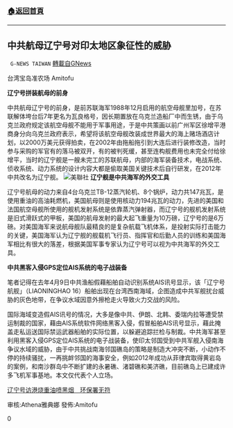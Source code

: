 ###  [:house:返回首頁](https://github.com/ourhimalayas/txt)
---

## 中共航母辽宁号对印太地区象征性的威胁
` G-NEWS TAIWAN` [轉載自GNews](https://gnews.org/zh-hans/993764/)

台湾宝岛准农场 Amitofu

**辽宁号拼装航母的前身**

中共航母辽宁号的前身，是前苏联海军1988年12月启用的航空母舰里加号，在苏联解体垮台后7年更名为瓦良格号，因长期置放在乌克兰造船厂中而生锈，由于乌克兰政府规定该航空母舰不能用于军事用途，于是中共策画以前广州军区徐增平港商身分向乌克兰政府表示，希望将该航空母舰改装成世界最大的海上赌场酒店计划，以2000万美元获得拍卖，在2002年由拖船拖引到大连后进行装修改造，当时参与采购的军官有的落马被双开，有的被判死缓，甚至连构舰费用也未完全付给徐增平，当时的辽宁舰是一艘未完工的苏联航母，内部的海军装备技术，电战系统、侦收系统、动力系统的设计内容大都是偷取美国关键技术后自行研发，在2012年中共改名为辽宁舰。
![]()![](https://gnews.org/wp-content/uploads/2021/03/Scarborough-Shoal-1-392x225.jpg)美聯社
**辽宁舰是中共海军的外交工具**

辽宁号航母的动力来自4台乌克兰TB-12蒸汽轮机、8个锅炉，动力共147兆瓦，是使用重油的高油耗燃机，美国航母则是使用核动力194兆瓦的动力，先进的美国和法国航空母舰所使用的舰机发射系统是依靠蒸汽弹射器，而辽宁号的舰机发射系统是旧式滑跃式的甲板，美国的航母发射的最大起飞重量为10万磅，辽宁号的是6万磅。对美国海军来说航母舰队最精良的是复杂航载飞机体系，是投射实际打击能力的关键，美国海军认为辽宁舰的舰载机飞行员、指挥官和后勤人员的训练和美国海军相比有很大的落差，根据美国军事专家认为辽宁号可以视为中共海军的外交工具。

**中共黑客入侵GPS定位AIS系统的电子战装备**

笔者记得在去年4月9日中共渔船假藉船舶自动识别系统AIS讯号显示，该「辽宁号航舰」（LIAONINGHAO 16）船舶出现在台湾西南海域，企图造成中共军舰扰台威胁的灰色地带，在争议水域因意外擦枪走火导致火力交战的风险。

国际海域变造假AIS讯号的情况，大多是像中共、伊朗、北韩、委瑞内拉等遭受禁运制裁的国家，藉由AIS系统软件网络黑客入侵，假冒船舶AIS讯号显示，藉此掩盖走私运送国际禁运武器船舶的实际位置，以躲避追踪拦检与制裁。中共海军甚至利用黑客入侵GPS定位AIS系统的电子战装备，使印太邻国受到中共军舰入侵南海争议水域的威胁，由于中共挑战南海邻国礁岛的策略是制造大冲突不断，小动作不停的持续骚扰，一再挑衅邻国的海事安全，例如2012年成功从菲律宾取得黄岩岛的案例，和南沙群岛中不断扩建的永暑礁、渚碧礁和美济礁，目前礁岛上已建成许多飞机军事基地。本文仅代表个人立场。

[辽宁号访港烧重油喷黑烟　环保署无符](https://www.hk01.com/%E7%A4%BE%E6%9C%83%E6%96%B0%E8%81%9E/103166/%E9%81%BC%E5%AF%A7%E8%99%9F%E8%A8%AA%E6%B8%AF-%E6%9C%89%E7%89%87-%E8%88%AA%E6%AF%8D%E7%87%92%E9%87%8D%E6%B2%B9%E5%99%B4%E9%BB%91%E7%85%99-%E7%92%B0%E4%BF%9D%E7%BD%B2%E7%84%A1%E7%AC%A6)

审核:Athena雅典娜 發佈:Amitofu

0
